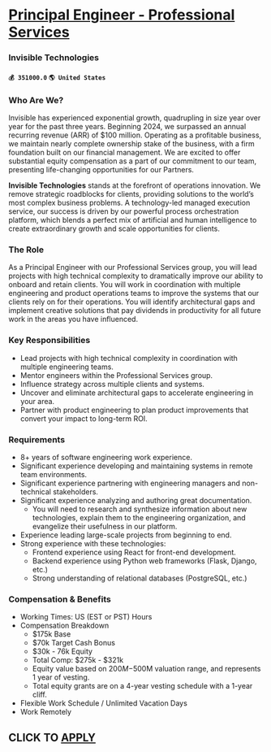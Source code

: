 # [Principal Engineer - Professional Services](https://www.remotewlb.com/apply/principal-engineer-professional-services-71214)  
### Invisible Technologies  
#### `💰 351000.0` `🌎 United States`  

### Who Are We?

Invisible has experienced exponential growth, quadrupling in size year over year for the past three years. Beginning 2024, we surpassed an annual recurring revenue (ARR) of $100 million. Operating as a profitable business, we maintain nearly complete ownership stake of the business, with a firm foundation built on our financial management. We are excited to offer substantial equity compensation as a part of our commitment to our team, presenting life-changing opportunities for our Partners.

 **Invisible Technologies** stands at the forefront of operations innovation. We remove strategic roadblocks for clients, providing solutions to the world’s most complex business problems. A technology-led managed execution service, our success is driven by our powerful process orchestration platform, which blends a perfect mix of artificial and human intelligence to create extraordinary growth and scale opportunities for clients.

### The Role

As a Principal Engineer with our Professional Services group, you will lead projects with high technical complexity to dramatically improve our ability to onboard and retain clients. You will work in coordination with multiple engineering and product operations teams to improve the systems that our clients rely on for their operations. You will identify architectural gaps and implement creative solutions that pay dividends in productivity for all future work in the areas you have influenced.

### Key Responsibilities

  * Lead projects with high technical complexity in coordination with multiple engineering teams.
  * Mentor engineers within the Professional Services group.
  * Influence strategy across multiple clients and systems.
  * Uncover and eliminate architectural gaps to accelerate engineering in your area.
  * Partner with product engineering to plan product improvements that convert your impact to long-term ROI.

### Requirements

  * 8+ years of software engineering work experience.
  * Significant experience developing and maintaining systems in remote team environments.
  * Significant experience partnering with engineering managers and non-technical stakeholders.
  * Significant experience analyzing and authoring great documentation.
    * You will need to research and synthesize information about new technologies, explain them to the engineering organization, and evangelize their usefulness in our platform.
  * Experience leading large-scale projects from beginning to end.
  * Strong experience with these technologies:
    * Frontend experience using React for front-end development.
    * Backend experience using Python web frameworks (Flask, Django, etc.)
    * Strong understanding of relational databases (PostgreSQL, etc.)

###  **Compensation & Benefits**

  * Working Times: US (EST or PST) Hours
  * Compensation Breakdown
    * $175k Base
    * $70k Target Cash Bonus
    * $30k - 76k Equity
    * Total Comp: $275k - $321k
    * Equity value based on $200M-$500M valuation range, and represents 1 year of vesting.
    * Total equity grants are on a 4-year vesting schedule with a 1-year cliff.
  * Flexible Work Schedule / Unlimited Vacation Days
  * Work Remotely

  
## CLICK TO [APPLY](https://www.remotewlb.com/apply/principal-engineer-professional-services-71214)

